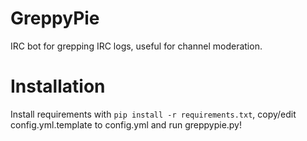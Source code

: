 GreppyPie
=======

IRC bot for grepping IRC logs, useful for channel moderation.


Installation
=======
Install requirements with `pip install -r requirements.txt`, copy/edit config.yml.template to config.yml and run greppypie.py!